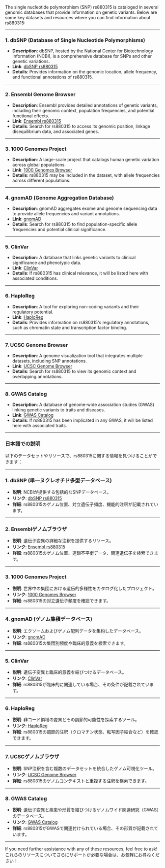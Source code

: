 The single nucleotide polymorphism (SNP) rs880315 is cataloged in several genomic databases that provide information on genetic variants. Below are some key datasets and resources where you can find information about rs880315:

---

### **1. dbSNP (Database of Single Nucleotide Polymorphisms)**
- **Description**: dbSNP, hosted by the National Center for Biotechnology Information (NCBI), is a comprehensive database for SNPs and other genetic variations.
- **Link**: [dbSNP rs880315](https://www.ncbi.nlm.nih.gov/snp/rs880315)
- **Details**: Provides information on the genomic location, allele frequency, and functional annotations of rs880315.

---

### **2. Ensembl Genome Browser**
- **Description**: Ensembl provides detailed annotations of genetic variants, including their genomic context, population frequencies, and potential functional effects.
- **Link**: [Ensembl rs880315](https://www.ensembl.org)
- **Details**: Search for rs880315 to access its genomic position, linkage disequilibrium data, and associated genes.

---

### **3. 1000 Genomes Project**
- **Description**: A large-scale project that catalogs human genetic variation across global populations.
- **Link**: [1000 Genomes Browser](https://www.internationalgenome.org/)
- **Details**: rs880315 may be included in the dataset, with allele frequencies across different populations.

---

### **4. gnomAD (Genome Aggregation Database)**
- **Description**: gnomAD aggregates exome and genome sequencing data to provide allele frequencies and variant annotations.
- **Link**: [gnomAD](https://gnomad.broadinstitute.org/)
- **Details**: Search for rs880315 to find population-specific allele frequencies and potential clinical significance.

---

### **5. ClinVar**
- **Description**: A database that links genetic variants to clinical significance and phenotypic data.
- **Link**: [ClinVar](https://www.ncbi.nlm.nih.gov/clinvar/)
- **Details**: If rs880315 has clinical relevance, it will be listed here with associated conditions.

---

### **6. HaploReg**
- **Description**: A tool for exploring non-coding variants and their regulatory potential.
- **Link**: [HaploReg](https://pubs.broadinstitute.org/mammals/haploreg/haploreg.php)
- **Details**: Provides information on rs880315's regulatory annotations, such as chromatin state and transcription factor binding.

---

### **7. UCSC Genome Browser**
- **Description**: A genome visualization tool that integrates multiple datasets, including SNP annotations.
- **Link**: [UCSC Genome Browser](https://genome.ucsc.edu/)
- **Details**: Search for rs880315 to view its genomic context and overlapping annotations.

---

### **8. GWAS Catalog**
- **Description**: A database of genome-wide association studies (GWAS) linking genetic variants to traits and diseases.
- **Link**: [GWAS Catalog](https://www.ebi.ac.uk/gwas/)
- **Details**: If rs880315 has been implicated in any GWAS, it will be listed here with associated traits.

---

### **日本語での説明**

以下のデータセットやリソースで、rs880315に関する情報を見つけることができます：

---

### **1. dbSNP (単一ヌクレオチド多型データベース)**
- **説明**: NCBIが提供する包括的なSNPデータベース。
- **リンク**: [dbSNP rs880315](https://www.ncbi.nlm.nih.gov/snp/rs880315)
- **詳細**: rs880315のゲノム位置、対立遺伝子頻度、機能的注釈が記載されています。

---

### **2. Ensemblゲノムブラウザ**
- **説明**: 遺伝子変異の詳細な注釈を提供するリソース。
- **リンク**: [Ensembl rs880315](https://www.ensembl.org)
- **詳細**: rs880315のゲノム位置、連鎖不平衡データ、関連遺伝子を検索できます。

---

### **3. 1000 Genomes Project**
- **説明**: 世界中の集団における遺伝的多様性をカタログ化したプロジェクト。
- **リンク**: [1000 Genomes Browser](https://www.internationalgenome.org/)
- **詳細**: rs880315の対立遺伝子頻度を確認できます。

---

### **4. gnomAD (ゲノム集積データベース)**
- **説明**: エクソームおよびゲノム配列データを集約したデータベース。
- **リンク**: [gnomAD](https://gnomad.broadinstitute.org/)
- **詳細**: rs880315の集団別頻度や臨床的意義を検索できます。

---

### **5. ClinVar**
- **説明**: 遺伝子変異と臨床的意義を結びつけるデータベース。
- **リンク**: [ClinVar](https://www.ncbi.nlm.nih.gov/clinvar/)
- **詳細**: rs880315が臨床的に関連している場合、その条件が記載されています。

---

### **6. HaploReg**
- **説明**: 非コード領域の変異とその調節的可能性を探索するツール。
- **リンク**: [HaploReg](https://pubs.broadinstitute.org/mammals/haploreg/haploreg.php)
- **詳細**: rs880315の調節的注釈（クロマチン状態、転写因子結合など）を確認できます。

---

### **7. UCSCゲノムブラウザ**
- **説明**: SNP注釈を含む複数のデータセットを統合したゲノム可視化ツール。
- **リンク**: [UCSC Genome Browser](https://genome.ucsc.edu/)
- **詳細**: rs880315のゲノムコンテキストと重複する注釈を検索できます。

---

### **8. GWAS Catalog**
- **説明**: 遺伝子変異と疾患や形質を結びつけるゲノムワイド関連研究（GWAS）のデータベース。
- **リンク**: [GWAS Catalog](https://www.ebi.ac.uk/gwas/)
- **詳細**: rs880315がGWASで関連付けられている場合、その形質が記載されています。

---

If you need further assistance with any of these resources, feel free to ask!  
これらのリソースについてさらにサポートが必要な場合は、お気軽にお尋ねください！